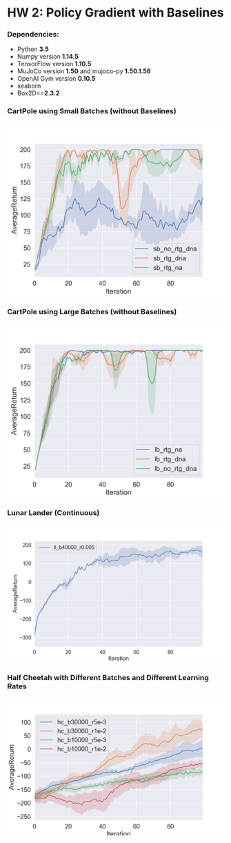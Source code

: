 # HW 2: Policy Gradient with Baselines

### Dependencies:
 * Python **3.5**
 * Numpy version **1.14.5**
 * TensorFlow version **1.10.5**
 * MuJoCo version **1.50** and mujoco-py **1.50.1.56**
 * OpenAI Gym version **0.10.5**
 * seaborn
 * Box2D==**2.3.2**

### CartPole using Small Batches (without Baselines)
![CartPoleSmall](https://github.com/alexander-lee/deep-rl-practice/blob/master/hw2/CartPole_SmallBatch.png?raw=true)

### CartPole using Large Batches (without Baselines)
![CartPoleLarge](https://github.com/alexander-lee/deep-rl-practice/blob/master/hw2/CartPole_LargeBatch.png?raw=true)

### Lunar Lander (Continuous)
![LunarLander](https://github.com/alexander-lee/deep-rl-practice/blob/master/hw2/LunarLanderContinous.png?raw=true)

### Half Cheetah with Different Batches and Different Learning Rates
![HalfCheetah](https://github.com/alexander-lee/deep-rl-practice/blob/master/hw2/HalfCheetah_Batch_Rate_Comparison.png?raw=true)
